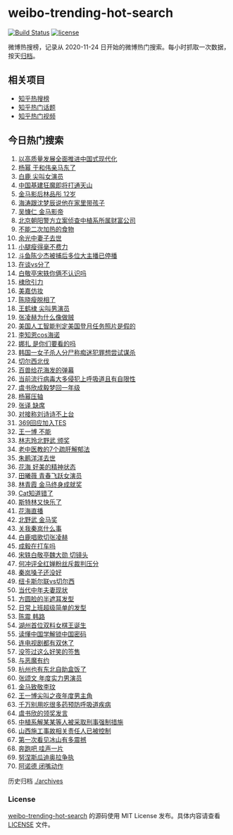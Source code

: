 # weibo-trending-hot-search

[![Build Status](https://github.com/justjavac/weibo-trending-hot-search/workflows/ci/badge.svg?branch=master)](https://github.com/justjavac/weibo-trending-hot-search/actions)
[![license](https://img.shields.io/github/license/justjavac/weibo-trending-hot-search)](https://github.com/justjavac/weibo-trending-hot-search/blob/master/LICENSE)

微博热搜榜，记录从 2020-11-24 日开始的微博热门搜索。每小时抓取一次数据，按天[归档](./archives)。

## 相关项目

- [知乎热搜榜](https://github.com/justjavac/zhihu-trending-top-search)
- [知乎热门话题](https://github.com/justjavac/zhihu-trending-hot-questions)
- [知乎热门视频](https://github.com/justjavac/zhihu-trending-hot-video)

## 今日热门搜索

<!-- BEGIN -->
<!-- 最后更新时间 Sun Nov 26 2023 04:06:54 GMT+0800 (China Standard Time) -->

1. [以高质量发展全面推进中国式现代化](https://s.weibo.com//weibo?q=%23%E4%BB%A5%E9%AB%98%E8%B4%A8%E9%87%8F%E5%8F%91%E5%B1%95%E5%85%A8%E9%9D%A2%E6%8E%A8%E8%BF%9B%E4%B8%AD%E5%9B%BD%E5%BC%8F%E7%8E%B0%E4%BB%A3%E5%8C%96%23&Refer=new_time)
1. [杨幂 于和伟亲马东了](https://s.weibo.com//weibo?q=%E6%9D%A8%E5%B9%82%20%E4%BA%8E%E5%92%8C%E4%BC%9F%E4%BA%B2%E9%A9%AC%E4%B8%9C%E4%BA%86&t=31&band_rank=1&Refer=top)
1. [白鹿 尖叫女演员](https://s.weibo.com//weibo?q=%E7%99%BD%E9%B9%BF%20%E5%B0%96%E5%8F%AB%E5%A5%B3%E6%BC%94%E5%91%98&t=31&band_rank=2&Refer=top)
1. [中国基建狂魔即将打通天山](https://s.weibo.com//weibo?q=%23%E4%B8%AD%E5%9B%BD%E5%9F%BA%E5%BB%BA%E7%8B%82%E9%AD%94%E5%8D%B3%E5%B0%86%E6%89%93%E9%80%9A%E5%A4%A9%E5%B1%B1%23&t=31&band_rank=3&Refer=top)
1. [金马影后林品彤 12岁](https://s.weibo.com//weibo?q=%E9%87%91%E9%A9%AC%E5%BD%B1%E5%90%8E%E6%9E%97%E5%93%81%E5%BD%A4%2012%E5%B2%81&t=31&band_rank=6&Refer=top)
1. [海涛跟沈梦辰说他在家里带孩子](https://s.weibo.com//weibo?q=%E6%B5%B7%E6%B6%9B%E8%B7%9F%E6%B2%88%E6%A2%A6%E8%BE%B0%E8%AF%B4%E4%BB%96%E5%9C%A8%E5%AE%B6%E9%87%8C%E5%B8%A6%E5%AD%A9%E5%AD%90&t=31&band_rank=27&Refer=top)
1. [吴慷仁 金马影帝](https://s.weibo.com//weibo?q=%E5%90%B4%E6%85%B7%E4%BB%81%20%E9%87%91%E9%A9%AC%E5%BD%B1%E5%B8%9D&t=31&band_rank=4&Refer=top)
1. [北京朝阳警方立案侦查中植系所属财富公司](https://s.weibo.com//weibo?q=%23%E5%8C%97%E4%BA%AC%E6%9C%9D%E9%98%B3%E8%AD%A6%E6%96%B9%E7%AB%8B%E6%A1%88%E4%BE%A6%E6%9F%A5%E4%B8%AD%E6%A4%8D%E7%B3%BB%E6%89%80%E5%B1%9E%E8%B4%A2%E5%AF%8C%E5%85%AC%E5%8F%B8%23&t=31&band_rank=7&Refer=top)
1. [不能二次加热的食物](https://s.weibo.com//weibo?q=%E4%B8%8D%E8%83%BD%E4%BA%8C%E6%AC%A1%E5%8A%A0%E7%83%AD%E7%9A%84%E9%A3%9F%E7%89%A9&t=31&band_rank=18&Refer=top)
1. [余光中妻子去世](https://s.weibo.com//weibo?q=%23%E4%BD%99%E5%85%89%E4%B8%AD%E5%A6%BB%E5%AD%90%E5%8E%BB%E4%B8%96%23&t=31&band_rank=8&Refer=top)
1. [小腿瘦得毫不费力](https://s.weibo.com//weibo?q=%E5%B0%8F%E8%85%BF%E7%98%A6%E5%BE%97%E6%AF%AB%E4%B8%8D%E8%B4%B9%E5%8A%9B&t=31&band_rank=10&Refer=top)
1. [斗鱼陈少杰被捕后多位大主播已停播](https://s.weibo.com//weibo?q=%23%E6%96%97%E9%B1%BC%E9%99%88%E5%B0%91%E6%9D%B0%E8%A2%AB%E6%8D%95%E5%90%8E%E5%A4%9A%E4%BD%8D%E5%A4%A7%E4%B8%BB%E6%92%AD%E5%B7%B2%E5%81%9C%E6%92%AD%23&t=31&band_rank=14&Refer=top)
1. [在谈vs分了](https://s.weibo.com//weibo?q=%23%E5%9C%A8%E8%B0%88vs%E5%88%86%E4%BA%86%23&t=31&band_rank=12&Refer=top)
1. [白敬亭宋轶你俩不认识吗](https://s.weibo.com//weibo?q=%E7%99%BD%E6%95%AC%E4%BA%AD%E5%AE%8B%E8%BD%B6%E4%BD%A0%E4%BF%A9%E4%B8%8D%E8%AE%A4%E8%AF%86%E5%90%97&t=31&band_rank=21&Refer=top)
1. [棣欣引力](https://s.weibo.com//weibo?q=%E6%A3%A3%E6%AC%A3%E5%BC%95%E5%8A%9B&t=31&band_rank=17&Refer=top)
1. [美嘉仿妆](https://s.weibo.com//weibo?q=%E7%BE%8E%E5%98%89%E4%BB%BF%E5%A6%86&t=31&band_rank=47&Refer=top)
1. [陈晓瘦脱相了](https://s.weibo.com//weibo?q=%E9%99%88%E6%99%93%E7%98%A6%E8%84%B1%E7%9B%B8%E4%BA%86&t=31&band_rank=11&Refer=top)
1. [王鹤棣 尖叫男演员](https://s.weibo.com//weibo?q=%E7%8E%8B%E9%B9%A4%E6%A3%A3%20%E5%B0%96%E5%8F%AB%E7%94%B7%E6%BC%94%E5%91%98&t=31&band_rank=5&Refer=top)
1. [张凌赫为什么像做贼](https://s.weibo.com//weibo?q=%E5%BC%A0%E5%87%8C%E8%B5%AB%E4%B8%BA%E4%BB%80%E4%B9%88%E5%83%8F%E5%81%9A%E8%B4%BC&t=31&band_rank=16&Refer=top)
1. [美国人工智能判定美国登月任务照片是假的](https://s.weibo.com//weibo?q=%23%E7%BE%8E%E5%9B%BD%E4%BA%BA%E5%B7%A5%E6%99%BA%E8%83%BD%E5%88%A4%E5%AE%9A%E7%BE%8E%E5%9B%BD%E7%99%BB%E6%9C%88%E4%BB%BB%E5%8A%A1%E7%85%A7%E7%89%87%E6%98%AF%E5%81%87%E7%9A%84%23&t=31&band_rank=30&Refer=top)
1. [李知恩cos海诺](https://s.weibo.com//weibo?q=%E6%9D%8E%E7%9F%A5%E6%81%A9cos%E6%B5%B7%E8%AF%BA&t=31&band_rank=25&Refer=top)
1. [娜扎 是你们要看的吗](https://s.weibo.com//weibo?q=%E5%A8%9C%E6%89%8E%20%E6%98%AF%E4%BD%A0%E4%BB%AC%E8%A6%81%E7%9C%8B%E7%9A%84%E5%90%97&t=31&band_rank=13&Refer=top)
1. [韩国一女子杀人分尸称痴迷犯罪想尝试谋杀](https://s.weibo.com//weibo?q=%23%E9%9F%A9%E5%9B%BD%E4%B8%80%E5%A5%B3%E5%AD%90%E6%9D%80%E4%BA%BA%E5%88%86%E5%B0%B8%E7%A7%B0%E7%97%B4%E8%BF%B7%E7%8A%AF%E7%BD%AA%E6%83%B3%E5%B0%9D%E8%AF%95%E8%B0%8B%E6%9D%80%23&t=31&band_rank=23&Refer=top)
1. [切尔西北伐](https://s.weibo.com//weibo?q=%E5%88%87%E5%B0%94%E8%A5%BF%E5%8C%97%E4%BC%90&t=31&band_rank=19&Refer=top)
1. [百兽给花海发的弹幕](https://s.weibo.com//weibo?q=%E7%99%BE%E5%85%BD%E7%BB%99%E8%8A%B1%E6%B5%B7%E5%8F%91%E7%9A%84%E5%BC%B9%E5%B9%95&t=31&band_rank=40&Refer=top)
1. [当前流行病毒大多侵犯上呼吸道且有自限性](https://s.weibo.com//weibo?q=%23%E5%BD%93%E5%89%8D%E6%B5%81%E8%A1%8C%E7%97%85%E6%AF%92%E5%A4%A7%E5%A4%9A%E4%BE%B5%E7%8A%AF%E4%B8%8A%E5%91%BC%E5%90%B8%E9%81%93%E4%B8%94%E6%9C%89%E8%87%AA%E9%99%90%E6%80%A7%23&t=31&band_rank=14&Refer=top)
1. [虞书欣成毅梦回一年级](https://s.weibo.com//weibo?q=%E8%99%9E%E4%B9%A6%E6%AC%A3%E6%88%90%E6%AF%85%E6%A2%A6%E5%9B%9E%E4%B8%80%E5%B9%B4%E7%BA%A7&t=31&band_rank=22&Refer=top)
1. [杨幂压轴](https://s.weibo.com//weibo?q=%23%E6%9D%A8%E5%B9%82%E5%8E%8B%E8%BD%B4%23&t=31&band_rank=28&Refer=top)
1. [张译 缺席](https://s.weibo.com//weibo?q=%E5%BC%A0%E8%AF%91%20%E7%BC%BA%E5%B8%AD&t=31&band_rank=46&Refer=top)
1. [对接称刘诗诗不上台](https://s.weibo.com//weibo?q=%23%E5%AF%B9%E6%8E%A5%E7%A7%B0%E5%88%98%E8%AF%97%E8%AF%97%E4%B8%8D%E4%B8%8A%E5%8F%B0%23&t=31&band_rank=41&Refer=top)
1. [369回应加入TES](https://s.weibo.com//weibo?q=%23369%E5%9B%9E%E5%BA%94%E5%8A%A0%E5%85%A5TES%23&t=31&band_rank=20&Refer=top)
1. [王一博 不能](https://s.weibo.com//weibo?q=%E7%8E%8B%E4%B8%80%E5%8D%9A%20%E4%B8%8D%E8%83%BD&t=31&band_rank=36&Refer=top)
1. [林志玲北野武 颁奖](https://s.weibo.com//weibo?q=%E6%9E%97%E5%BF%97%E7%8E%B2%E5%8C%97%E9%87%8E%E6%AD%A6%20%E9%A2%81%E5%A5%96&t=31&band_rank=35&Refer=top)
1. [老中医教的7个疏肝解郁法](https://s.weibo.com//weibo?q=%E8%80%81%E4%B8%AD%E5%8C%BB%E6%95%99%E7%9A%847%E4%B8%AA%E7%96%8F%E8%82%9D%E8%A7%A3%E9%83%81%E6%B3%95&t=31&band_rank=33&Refer=top)
1. [朱鹮洋洋去世](https://s.weibo.com//weibo?q=%23%E6%9C%B1%E9%B9%AE%E6%B4%8B%E6%B4%8B%E5%8E%BB%E4%B8%96%23&t=31&band_rank=9&Refer=top)
1. [花海 好美的精神状态](https://s.weibo.com//weibo?q=%E8%8A%B1%E6%B5%B7%20%E5%A5%BD%E7%BE%8E%E7%9A%84%E7%B2%BE%E7%A5%9E%E7%8A%B6%E6%80%81&t=31&band_rank=50&Refer=top)
1. [田曦薇 青春飞跃女演员](https://s.weibo.com//weibo?q=%E7%94%B0%E6%9B%A6%E8%96%87%20%E9%9D%92%E6%98%A5%E9%A3%9E%E8%B7%83%E5%A5%B3%E6%BC%94%E5%91%98&t=31&band_rank=45&Refer=top)
1. [林青霞 金马终身成就奖](https://s.weibo.com//weibo?q=%E6%9E%97%E9%9D%92%E9%9C%9E%20%E9%87%91%E9%A9%AC%E7%BB%88%E8%BA%AB%E6%88%90%E5%B0%B1%E5%A5%96&t=31&band_rank=31&Refer=top)
1. [Cat知道错了](https://s.weibo.com//weibo?q=%23Cat%E7%9F%A5%E9%81%93%E9%94%99%E4%BA%86%23&t=31&band_rank=35&Refer=top)
1. [斯特林又快乐了](https://s.weibo.com//weibo?q=%E6%96%AF%E7%89%B9%E6%9E%97%E5%8F%88%E5%BF%AB%E4%B9%90%E4%BA%86&t=31&band_rank=29&Refer=top)
1. [花海直播](https://s.weibo.com//weibo?q=%E8%8A%B1%E6%B5%B7%E7%9B%B4%E6%92%AD&t=31&band_rank=48&Refer=top)
1. [北野武 金马奖](https://s.weibo.com//weibo?q=%E5%8C%97%E9%87%8E%E6%AD%A6%20%E9%87%91%E9%A9%AC%E5%A5%96&t=31&band_rank=49&Refer=top)
1. [关我秦岚什么事](https://s.weibo.com//weibo?q=%23%E5%85%B3%E6%88%91%E7%A7%A6%E5%B2%9A%E4%BB%80%E4%B9%88%E4%BA%8B%23&t=31&band_rank=45&Refer=top)
1. [白鹿唱歌切张凌赫](https://s.weibo.com//weibo?q=%E7%99%BD%E9%B9%BF%E5%94%B1%E6%AD%8C%E5%88%87%E5%BC%A0%E5%87%8C%E8%B5%AB&t=31&band_rank=44&Refer=top)
1. [成毅在打车吗](https://s.weibo.com//weibo?q=%23%E6%88%90%E6%AF%85%E5%9C%A8%E6%89%93%E8%BD%A6%E5%90%97%23&t=31&band_rank=37&Refer=top)
1. [宋轶白敬亭魏大勋 切镜头](https://s.weibo.com//weibo?q=%E5%AE%8B%E8%BD%B6%E7%99%BD%E6%95%AC%E4%BA%AD%E9%AD%8F%E5%A4%A7%E5%8B%8B%20%E5%88%87%E9%95%9C%E5%A4%B4&t=31&band_rank=32&Refer=top)
1. [何冲评全红婵粉丝斥裁判压分](https://s.weibo.com//weibo?q=%E4%BD%95%E5%86%B2%E8%AF%84%E5%85%A8%E7%BA%A2%E5%A9%B5%E7%B2%89%E4%B8%9D%E6%96%A5%E8%A3%81%E5%88%A4%E5%8E%8B%E5%88%86&t=31&band_rank=40&Refer=top)
1. [秦岚嗓子还没好](https://s.weibo.com//weibo?q=%E7%A7%A6%E5%B2%9A%E5%97%93%E5%AD%90%E8%BF%98%E6%B2%A1%E5%A5%BD&t=31&band_rank=47&Refer=top)
1. [纽卡斯尔联vs切尔西](https://s.weibo.com//weibo?q=%E7%BA%BD%E5%8D%A1%E6%96%AF%E5%B0%94%E8%81%94vs%E5%88%87%E5%B0%94%E8%A5%BF&t=31&band_rank=47&Refer=top)
1. [当代中年夫妻现状](https://s.weibo.com//weibo?q=%23%E5%BD%93%E4%BB%A3%E4%B8%AD%E5%B9%B4%E5%A4%AB%E5%A6%BB%E7%8E%B0%E7%8A%B6%23&t=31&band_rank=38&Refer=top)
1. [方圆脸的半遮耳发型](https://s.weibo.com//weibo?q=%E6%96%B9%E5%9C%86%E8%84%B8%E7%9A%84%E5%8D%8A%E9%81%AE%E8%80%B3%E5%8F%91%E5%9E%8B&t=31&band_rank=46&Refer=top)
1. [日常上班超级简单的发型](https://s.weibo.com//weibo?q=%E6%97%A5%E5%B8%B8%E4%B8%8A%E7%8F%AD%E8%B6%85%E7%BA%A7%E7%AE%80%E5%8D%95%E7%9A%84%E5%8F%91%E5%9E%8B&t=31&band_rank=40&Refer=top)
1. [陈震 韩路](https://s.weibo.com//weibo?q=%E9%99%88%E9%9C%87%20%E9%9F%A9%E8%B7%AF&t=31&band_rank=24&Refer=top)
1. [湖州首位双料女棋王诞生](https://s.weibo.com//weibo?q=%23%E6%B9%96%E5%B7%9E%E9%A6%96%E4%BD%8D%E5%8F%8C%E6%96%99%E5%A5%B3%E6%A3%8B%E7%8E%8B%E8%AF%9E%E7%94%9F%23&t=31&band_rank=48&Refer=top)
1. [读懂中国学解锁中国密码](https://s.weibo.com//weibo?q=%23%E8%AF%BB%E6%87%82%E4%B8%AD%E5%9B%BD%E5%AD%A6%E8%A7%A3%E9%94%81%E4%B8%AD%E5%9B%BD%E5%AF%86%E7%A0%81%23&Refer=new_time)
1. [连电视剧都有双休了](https://s.weibo.com//weibo?q=%23%E8%BF%9E%E7%94%B5%E8%A7%86%E5%89%A7%E9%83%BD%E6%9C%89%E5%8F%8C%E4%BC%91%E4%BA%86%23&t=31&band_rank=43&Refer=top)
1. [没签过这么好笑的签售](https://s.weibo.com//weibo?q=%E6%B2%A1%E7%AD%BE%E8%BF%87%E8%BF%99%E4%B9%88%E5%A5%BD%E7%AC%91%E7%9A%84%E7%AD%BE%E5%94%AE&t=31&band_rank=42&Refer=top)
1. [与恶魔有约](https://s.weibo.com//weibo?q=%E4%B8%8E%E6%81%B6%E9%AD%94%E6%9C%89%E7%BA%A6&t=31&band_rank=45&Refer=top)
1. [杭州也有东北自助盒饭了](https://s.weibo.com//weibo?q=%E6%9D%AD%E5%B7%9E%E4%B9%9F%E6%9C%89%E4%B8%9C%E5%8C%97%E8%87%AA%E5%8A%A9%E7%9B%92%E9%A5%AD%E4%BA%86&t=31&band_rank=34&Refer=top)
1. [张颂文 年度实力男演员](https://s.weibo.com//weibo?q=%E5%BC%A0%E9%A2%82%E6%96%87%20%E5%B9%B4%E5%BA%A6%E5%AE%9E%E5%8A%9B%E7%94%B7%E6%BC%94%E5%91%98&t=31&band_rank=27&Refer=top)
1. [金马致敬李玟](https://s.weibo.com//weibo?q=%23%E9%87%91%E9%A9%AC%E8%87%B4%E6%95%AC%E6%9D%8E%E7%8E%9F%23&t=31&band_rank=33&Refer=top)
1. [王一博尖叫之夜年度男主角](https://s.weibo.com//weibo?q=%23%E7%8E%8B%E4%B8%80%E5%8D%9A%E5%B0%96%E5%8F%AB%E4%B9%8B%E5%A4%9C%E5%B9%B4%E5%BA%A6%E7%94%B7%E4%B8%BB%E8%A7%92%23&t=31&band_rank=26&Refer=top)
1. [千万别用吃很多药预防呼吸道疾病](https://s.weibo.com//weibo?q=%23%E5%8D%83%E4%B8%87%E5%88%AB%E7%94%A8%E5%90%83%E5%BE%88%E5%A4%9A%E8%8D%AF%E9%A2%84%E9%98%B2%E5%91%BC%E5%90%B8%E9%81%93%E7%96%BE%E7%97%85%23&t=31&band_rank=15&Refer=top)
1. [虞书欣的领奖发言](https://s.weibo.com//weibo?q=%23%E8%99%9E%E4%B9%A6%E6%AC%A3%E7%9A%84%E9%A2%86%E5%A5%96%E5%8F%91%E8%A8%80%23&t=31&band_rank=36&Refer=top)
1. [中植系解某某等人被采取刑事强制措施](https://s.weibo.com//weibo?q=%23%E4%B8%AD%E6%A4%8D%E7%B3%BB%E8%A7%A3%E6%9F%90%E6%9F%90%E7%AD%89%E4%BA%BA%E8%A2%AB%E9%87%87%E5%8F%96%E5%88%91%E4%BA%8B%E5%BC%BA%E5%88%B6%E6%8E%AA%E6%96%BD%23&t=31&band_rank=37&Refer=top)
1. [山西施工事故相关责任人已被控制](https://s.weibo.com//weibo?q=%23%E5%B1%B1%E8%A5%BF%E6%96%BD%E5%B7%A5%E4%BA%8B%E6%95%85%E7%9B%B8%E5%85%B3%E8%B4%A3%E4%BB%BB%E4%BA%BA%E5%B7%B2%E8%A2%AB%E6%8E%A7%E5%88%B6%23&t=31&band_rank=39&Refer=top)
1. [第一次看见冰山有多震撼](https://s.weibo.com//weibo?q=%23%E7%AC%AC%E4%B8%80%E6%AC%A1%E7%9C%8B%E8%A7%81%E5%86%B0%E5%B1%B1%E6%9C%89%E5%A4%9A%E9%9C%87%E6%92%BC%23&t=31&band_rank=42&Refer=top)
1. [奔跑吧 哇声一片](https://s.weibo.com//weibo?q=%E5%A5%94%E8%B7%91%E5%90%A7%20%E5%93%87%E5%A3%B0%E4%B8%80%E7%89%87&t=31&band_rank=44&Refer=top)
1. [努涅斯瓜迪奥拉争执](https://s.weibo.com//weibo?q=%E5%8A%AA%E6%B6%85%E6%96%AF%E7%93%9C%E8%BF%AA%E5%A5%A5%E6%8B%89%E4%BA%89%E6%89%A7&t=31&band_rank=49&Refer=top)
1. [阿诺德 闭嘴动作](https://s.weibo.com//weibo?q=%E9%98%BF%E8%AF%BA%E5%BE%B7%20%E9%97%AD%E5%98%B4%E5%8A%A8%E4%BD%9C&t=31&band_rank=50&Refer=top)

<!-- END -->

历史归档 [./archives](./archives)

### License

[weibo-trending-hot-search](https://github.com/justjavac/weibo-trending-hot-search) 的源码使用 MIT License
发布。具体内容请查看 [LICENSE](./LICENSE) 文件。
